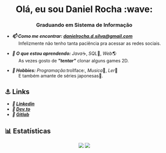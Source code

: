 <h1 align="center">Olá, eu sou Daniel Rocha :wave:</h1>
<h3 align="center">Graduando em Sistema de Informação</h3>

- ***:mailbox: Como me encontrar: danielrocha.d.silva@gmail.com***<br/>
&nbsp;&nbsp;&nbsp;&nbsp;&nbsp;Infelizmente não tenho tanta paciência pra acessar as redes sociais.

- ***:seedling: O que estou aprendendo:*** *Java*:coffee:, *SQL*:file_folder:, *Web*:earth_americas:<br/>
&nbsp;&nbsp;&nbsp;&nbsp;&nbsp;As vezes gosto de ***"tentar"*** clonar alguns games 2D.

- ***:massage: Hobbies:*** *Programação*:trollface:, *Musica*:guitar:, *Ler*:book:<br/>
&nbsp;&nbsp;&nbsp;&nbsp;&nbsp;E também amante de séries japonesas:japanese_ogre:.


## :anchor: Links
  * ***:pushpin: [Linkedin](https://www.linkedin.com/in/DanielRochaS)***
  * ***:pushpin: [Dev.to](https://dev.to/dannrocha/)***
  * ***:pushpin: [Gitlab](https://gitlab.com/dannRocha)***
## :bar_chart: Estatísticas

<p align="center">
  <img src="https://github-readme-stats.vercel.app/api?username=dannrocha&show_icons=true&count_pri vate=true" /> 
  <img src="https://github-readme-stats.vercel.app/api/top-langs/?username=dannRocha&layout=compact" />
</p>

<!--
**dannRocha/dannRocha** is a ✨ _special_ ✨ repository because its `README.md` (this file) appears on your GitHub profile.

Here are some ideas to get you started:

- 🔭 I’m currently working on ...
- 🌱 I’m currently learning ...
- 👯 I’m looking to collaborate on ...
- 🤔 I’m looking for help with ...
- 💬 Ask me about ...
- 📫 How to reach me: ...
- 😄 Pronouns: ...
- ⚡ Fun fact: ...
-->
